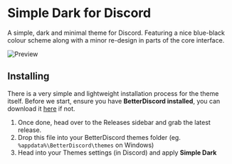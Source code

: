 # Simple Dark for Discord

A simple, dark and minimal theme for Discord. Featuring a nice blue-black colour scheme along with a minor re-design in parts of the core interface.

![Preview](https://i.imgur.com/Wm01n0r.png)

## Installing

There is a very simple and lightweight installation process for the theme itself. Before we start, ensure you have **BetterDiscord installed**, you can download it [here](https://betterdiscord.app/) if not. 

1. Once done, head over to the Releases sidebar and grab the latest release.
2. Drop this file into your BetterDiscord themes folder (eg. `%appdata%\BetterDiscord\themes` on Windows)
3. Head into your Themes settings (in Discord) and apply **Simple Dark**
